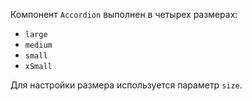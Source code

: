 Компонент `Accordion` выполнен в четырех размерах:
- `large`
- `medium`
- `small`
- `xSmall`

Для настройки размера используется параметр `size`.
